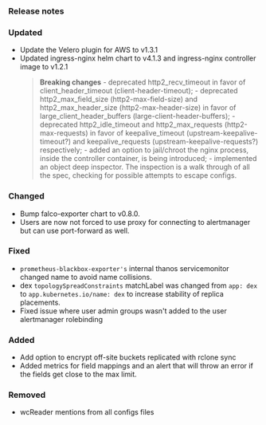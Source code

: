 ### Release notes

### Updated

- Update the Velero plugin for AWS to v1.3.1
- Updated ingress-nginx helm chart to v4.1.3 and ingress-nginx controller image to v1.2.1
   > **Breaking changes**
      - deprecated http2_recv_timeout in favor of client_header_timeout (client-header-timeout);
      - deprecated http2_max_field_size (http2-max-field-size) and http2_max_header_size (http2-max-header-size) in favor of large_client_header_buffers (large-client-header-buffers);
      - deprecated http2_idle_timeout and http2_max_requests (http2-max-requests) in favor of keepalive_timeout (upstream-keepalive-timeout?) and keepalive_requests (upstream-keepalive-requests?) respectively;
      - added an option to jail/chroot the nginx process, inside the controller container, is being introduced;
      - implemented an object deep inspector. The inspection is a walk through of all the spec, checking for possible attempts to escape configs.

### Changed

- Bump falco-exporter chart to v0.8.0.
- Users are now not forced to use proxy for connecting to alertmanager but can use port-forward as well.

### Fixed

- `prometheus-blackbox-exporter's` internal thanos servicemonitor changed name to avoid name collisions.
- dex `topologySpreadConstraints` matchLabel was changed from `app: dex` to `app.kubernetes.io/name: dex` to increase stability of replica placements.
- Fixed issue where user admin groups wasn't added to the user alertmanager rolebinding

### Added

- Add option to encrypt off-site buckets replicated with rclone sync
- Added metrics for field mappings and an alert that will throw an error if the fields get close to the max limit.

### Removed
- wcReader mentions from all configs files
